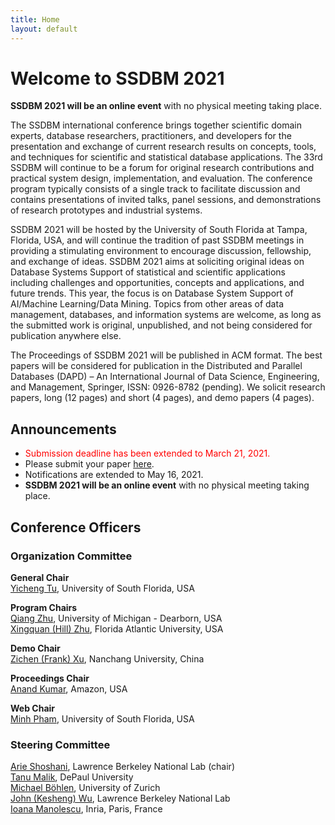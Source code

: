 ```yaml
---
title: Home
layout: default
---
```


# Welcome to SSDBM 2021

<b>SSDBM 2021 will be an online event</b> with no physical meeting taking place.

<!-- **SSDBM 2021 will be an online event** with no physical meeting taking place. -->


The SSDBM international conference brings together scientific domain experts, database researchers, practitioners, and developers for the presentation and exchange of current research results on concepts, tools, and techniques for scientific and statistical database applications. The 33rd SSDBM will continue to be a forum for original research contributions and practical system design, implementation, and evaluation. The conference program typically consists of a single track to facilitate discussion and contains presentations of invited talks, panel sessions, and demonstrations of research prototypes and industrial systems.

SSDBM 2021 will be hosted by the University of South Florida at Tampa, Florida, USA, and will continue the tradition of past SSDBM meetings in providing a stimulating environment to encourage discussion, fellowship, and exchange of ideas. SSDBM 2021 aims at soliciting original ideas on Database Systems Support of statistical and scientific applications including challenges and opportunities, concepts and applications, and future trends. This year, the focus is on Database System Support of AI/Machine Learning/Data Mining. Topics from other areas of data management, databases, and information systems are welcome, as long as the submitted work is original, unpublished, and not being considered for publication anywhere else.

The Proceedings of SSDBM 2021 will be published in ACM format. The best papers will be considered for publication in the Distributed and Parallel Databases (DAPD) – An International Journal of Data Science, Engineering, and Management, Springer, ISSN: 0926-8782 (pending). We solicit research papers, long (12 pages) and short (4 pages), and demo papers (4 pages).



## Announcements
<ul>
  <li><span style="color:red;">Submission deadline has been extended to March 21, 2021. </span></li>

  <li>Please submit your paper <a href="https://easychair.org/conferences/?conf=ssdbm21">here</a>.</li>

  <li>Notifications are extended to May 16, 2021.</li>

  <li><b>SSDBM 2021 will be an online event</b> with no physical meeting taking place.</li>
</ul>

## Conference Officers

### Organization Committee
**General Chair**  
[Yicheng Tu](https://www.usf.edu/engineering/cse/people/tu-yicheng.aspx), University of South Florida, USA  

**Program Chairs**  
[Qiang Zhu](http://www-personal.umd.umich.edu/~qzhu/), University of Michigan - Dearborn, USA  <br> 
[Xingquan (Hill) Zhu](http://www.cse.fau.edu/~xqzhu/index.html), Florida Atlantic University, USA <br>

**Demo Chair**  
[Zichen (Frank) Xu](https://good.ncu.edu.cn/~xuz), Nanchang University, China

**Proceedings Chair**  
[Anand Kumar](https://www.linkedin.com/in/anundkumar), Amazon, USA

**Web Chair**  
[Minh Pham](https://minhhpham.github.io/), University of South Florida, USA

### Steering Committee
[Arie Shoshani](https://sdm.lbl.gov/~arie/), Lawrence Berkeley National Lab (chair)<br>
[Tanu Malik](https://www.cdm.depaul.edu/Faculty-and-Staff/Pages/faculty-info.aspx?fid=1328), DePaul University<br>
[Michael Böhlen](https://www.ifi.uzh.ch/en/dbtg/Staff/Boehlen/.html), University of Zurich <br>
[John (Kesheng) Wu](https://crd.lbl.gov/departments/data-science-and-technology/sdm/staff/wu/), Lawrence Berkeley National Lab <br>
[Ioana Manolescu](https://pages.saclay.inria.fr/ioana.manolescu/), Inria, Paris, France <br>
